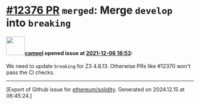 # [\#12376 PR](https://github.com/ethereum/solidity/pull/12376) `merged`: Merge `develop` into `breaking`

#### <img src="https://avatars.githubusercontent.com/u/137030?v=4" width="50">[cameel](https://github.com/cameel) opened issue at [2021-12-06 18:53](https://github.com/ethereum/solidity/pull/12376):

We need to update `breaking` for Z3 4.8.13. Otherwise PRs like #12370 won't pass the CI checks.




-------------------------------------------------------------------------------



[Export of Github issue for [ethereum/solidity](https://github.com/ethereum/solidity). Generated on 2024.12.15 at 06:45:24.]
